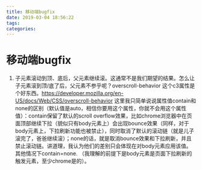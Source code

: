 ```yaml
---
title: 移动端bugfix
date: 2019-03-04 18:56:22
tags:
categories:
---
```

# 移动端bugfix
1. 子元素滚动到顶、底后，父元素继续滚。这通常不是我们期望的结果。怎么让子元素滚到顶/底了后，父元素不参乎呢？overscroll-behavior  这个c3属性是个好东西。https://developer.mozilla.org/en-US/docs/Web/CSS/overscroll-behavior  这里我只简单说说属性值contain和none的区别（默认值是auto，相信你要用这个属性，你就不会用这个属性值）：contain保留了默认的scroll overflow效果，比如chrome浏览器中在页面顶部继续下拉（貌似只有body元素上）会出现bounce效果（同样，对于body元素上，下拉刷新功能也被禁止），同时取消了默认的滚动链（就是儿子滚完了，爸爸继续滚）；none的话，就是取消bounce效果和下拉刷新，并且禁止滚动链。讲道理，我认为他们的差别只会体现在对body元素应用该值。其他情况下contain=none. （我理解的前提下是body元素是页面下拉刷新的触发元素，至少chrome是的）。
